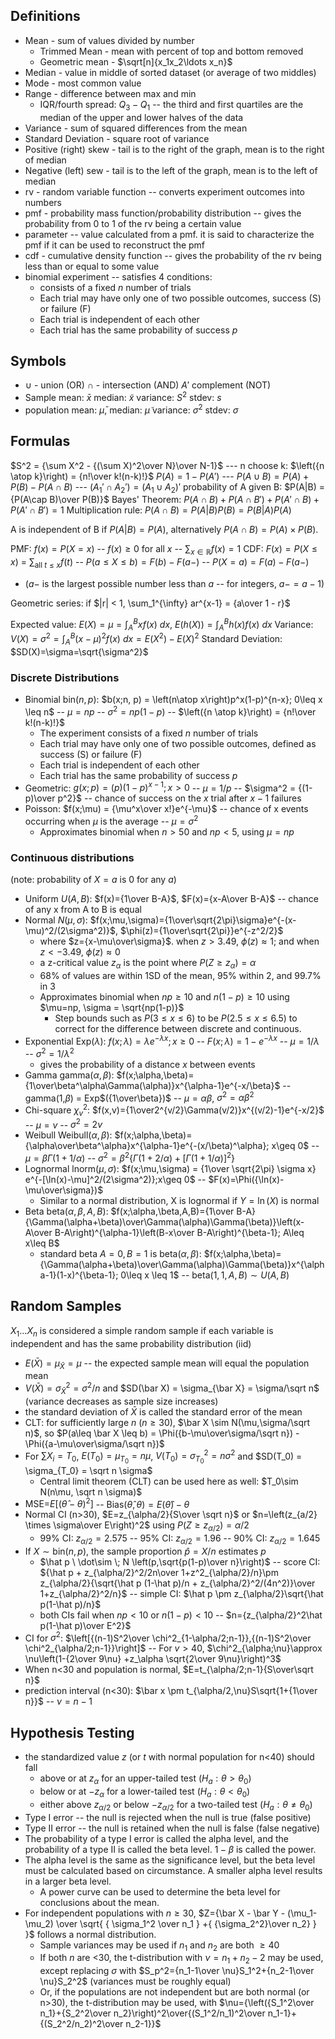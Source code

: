 
## Definitions
- Mean - sum of values divided by number
	- Trimmed Mean - mean with percent of top and bottom removed
	- Geometric mean - $\sqrt[n]{x_1x_2\ldots x_n}$ 
- Median - value in middle of sorted dataset (or average of two middles)
- Mode - most common value
- Range - difference between max and min
	- IQR/fourth spread: $Q_3-Q_1$ -- the third and first quartiles are the median of the upper and lower halves of the data
- Variance - sum of squared differences from the mean
- Standard Deviation - square root of variance
- Positive (right) skew - tail is to the right of the graph, mean is to the right of median
- Negative (left) sew - tail is to the left of the graph, mean is to the left of median
- rv - random variable function -- converts experiment outcomes into numbers
- pmf - probability mass function/probability distribution -- gives the probability from 0 to 1 of the rv being a certain value
- parameter -- value calculated from a pmf. it is said to characterize the pmf if it can be used to reconstruct the pmf
- cdf - cumulative density function -- gives the probability of the rv being less than or equal to some value
- binomial experiment -- satisfies 4 conditions:
	- consists of a fixed $n$ number of trials
	- Each trial may have only one of two possible outcomes, success (S) or failure (F)
	- Each trial is independent of each other
	- Each trial has the same probability of success $p$

## Symbols
- $\cup$ - union (OR) $\cap$ - intersection (AND) $A'$ complement (NOT)
- Sample mean: $\bar x$ median: $\tilde x$ variance: $S^2$ stdev: $s$
- population mean:  $\bar \mu$, median: $\tilde \mu$ variance: $\sigma^2$ stdev: $\sigma$

## Formulas
$S^2 = {\sum X^2 - {(\sum X)^2\over N}\over N-1}$ --- n choose k: $\left({n \atop k}\right) = {n!\over k!(n-k)!}$
$P(A) = 1-P(A')$ --- $P(A\cup B) = P(A) + P(B) - P(A\cap B)$ ---  $(A_1'\cap A_2') = (A_1\cup A_2)'$
probability of A given B: $P(A|B) = {P(A\cap B)\over P(B)}$
Bayes' Theorem: $P(A\cap B) + P(A\cap B') + P(A'\cap B) + P(A'\cap B') = 1$
Multiplication rule: $P(A\cap B) = P(A|B)P(B)=P(B|A)P(A)$

A is independent of B if $P(A|B)=P(A)$, alternatively $P(A\cap B) = P(A)\times P(B)$.

PMF: $f(x)=P(X=x)$ -- $f(x) \geq 0$ for all $x$ -- $\sum_{x\in\mathbb R} f(x) = 1$
CDF: $F(x) = P(X\leq x)$ = $\sum_{\text{all } t \leq x} f(t)$ -- $P(a\leq X \leq b) = F(b) - F(a-)$ -- $P(X=a) = F(a)-F(a-)$
- ($a-$ is the largest possible number less than $a$ -- for integers, $a- = a-1$)

Geometric series: if $|r| < 1, \sum_1^{\infty} ar^{x-1} = {a\over 1 - r}$

Expected value: $E(X)=\mu=\int_A^Bxf(x) \ dx$, $E(h(X)) = \int_A^Bh(x)f(x) \ dx$
Variance: $V(X)=\sigma^2=\int_A^B(x-\mu)^2f(x) \ dx=E(X^2)-E(X)^2$
Standard Deviation: $SD(X)=\sigma=\sqrt{\sigma^2}$

### Discrete Distributions
- Binomial $\text{bin}(n,p)$: $b(x;n, p) = \left(n\atop x\right)p^x(1-p)^{n-x}; 0\leq x \leq n$ -- $\mu = np$ -- $\sigma^2=np(1-p)$ -- $\left({n \atop k}\right) = {n!\over k!(n-k)!}$
	- The experiment consists of a fixed $n$ number of trials
	- Each trial may have only one of two possible outcomes, defined as success (S) or failure (F)
	- Each trial is independent of each other
	- Each trial has the same probability of success $p$
- Geometric: $g(x; p)= (p)(1-p)^{x-1}; x\gt 0$ -- $\mu=1/p$ -- $\sigma^2 = {(1-p)\over p^2}$ -- chance of success on the $x$ trial after $x-1$ failures
- Poisson: $f(x;\mu) = {\mu^x\over x!}e^{-\mu}$ -- chance of x events occurring when $\mu$ is the average -- $\mu=\sigma^2$
	- Approximates binomial when $n>50$ and $np < 5$, using $\mu=np$

### Continuous distributions
(note: probability of $X=a$ is $0$ for any $a$)
- Uniform $U(A,B)$: $f(x)={1\over B-A}$, $F(x)={x-A\over B-A}$ -- chance of any x from A to B is equal
- Normal $N(\mu,\sigma)$: $f(x;\mu,\sigma)={1\over\sqrt{2\pi}\sigma}e^{-(x-\mu)^2/(2\sigma^2)}$, $\phi(z)={1\over\sqrt{2\pi}}e^{-z^2/2}$
	- where $z={x-\mu\over\sigma}$. when $z>3.49$, $\phi(z)\approx1$; and when $z<-3.49$, $\phi(z)\approx0$
	- a z-critical value $z_\alpha$ is the point where $P(Z\geq z_\alpha) = \alpha$
	- 68% of values are within 1SD of the mean, 95% within 2, and 99.7% in 3
	- Approximates binomial when $np\geq 10$ and $n(1-p)\geq 10$ using $\mu=np, \sigma = \sqrt{np(1-p)}$
		- Step bounds such as $P(3\leq x\leq 6)$ to be $P(2.5\leq x \leq 6.5)$ to correct for the difference between discrete and continuous. 
- Exponential $\text{Exp}(\lambda)$: $f(x;\lambda)=\lambda e^{-\lambda x}; x\geq 0$ -- $F(x;\lambda)=1-e^{-\lambda x}$ -- $\mu = 1/\lambda$ -- $\sigma^2=1/\lambda^2$
	- gives the probability of a distance $x$ between events
- Gamma $\text{gamma}(\alpha,\beta)$: $f(x;\alpha,\beta)={1\over\beta^\alpha\Gamma(\alpha)}x^{\alpha-1}e^{-x/\beta}$ -- gamma(1,$\beta$) = Exp$({1\over\beta})$ -- $\mu=\alpha\beta$, $\sigma^2=\alpha\beta^2$
- Chi-square $\chi^2_v$: $f(x,v)={1\over2^{v/2}\Gamma(v/2)}x^{(v/2)-1}e^{-x/2}$ -- $\mu = v$ -- $\sigma^2 = 2v$
- Weibull $\text{Weibull}(\alpha, \beta)$: $f(x;\alpha,\beta)={\alpha\over\beta^\alpha}x^{\alpha-1}e^{-(x/\beta)^\alpha}; x\geq 0$ -- $\mu = \beta\Gamma(1+1/\alpha)$ -- $\sigma^2=\beta^2\{\Gamma(1+2/\alpha)+[\Gamma(1+1/\alpha)]^2\}$
- Lognormal $\text{lnorm}(\mu,\sigma)$: $f(x;\mu,\sigma) = {1\over \sqrt{2\pi} \sigma x} e^{-[\ln(x)-\mu]^2/(2\sigma^2)};x\geq 0$ -- $F(x)=\Phi({\ln(x)-\mu\over\sigma})$
	- Similar to a normal distribution, X is lognormal if $Y=\ln (X)$ is normal
- Beta $\text{beta}(\alpha,\beta,A,B)$: $f(x;\alpha,\beta,A,B)={1\over B-A}{\Gamma(\alpha+\beta)\over\Gamma(\alpha)\Gamma(\beta)}\left(x-A\over B-A\right)^{\alpha-1}\left(B-x\over B-A\right)^{\beta-1}; A\leq x\leq B$
	- standard beta $A=0, B=1$ is $\text{beta}(\alpha,\beta)$: $f(x;\alpha,\beta)={\Gamma(\alpha+\beta)\over\Gamma(\alpha)\Gamma(\beta)}x^{\alpha-1}(1-x)^{\beta-1}; 0\leq x \leq 1$ -- $\text{beta}(1,1,A,B)\sim U(A,B)$

## Random Samples
$X_1\ldots X_n$ is considered a simple random sample if each variable is independent and has the same probability distribution (iid)
- $E(\bar X) = \mu_{\bar X} = \mu$ -- the expected sample mean will equal the population mean
- $V(\bar X) = \sigma_{\bar X}^2 = \sigma^2/n$ and $SD(\bar X) = \sigma_{\bar X} = \sigma/\sqrt n$ (variance decreases as sample size increases)
- the standard deviation of $\bar X$ is called the standard error of the mean
- CLT: for sufficiently large $n$ ($n\geq 30$), $\bar X \sim N(\mu,\sigma/\sqrt n)$, so $P(a\leq \bar X \leq b) = \Phi({b-\mu\over\sigma/\sqrt n}) - \Phi({a-\mu\over\sigma/\sqrt n})$
- For $\sum X_i = T_0$, $E(T_0) = \mu_{T_0} = n\mu$, $V(T_0) = \sigma^2_{T_0} = n\sigma^2$ and $SD(T_0) = \sigma_{T_0} = \sqrt n \sigma$
	- Central limit theorem (CLT) can be used here as well: $T_0\sim N(n\mu, \sqrt n \sigma)$
- $\text{MSE=}E[(\hat\theta-\theta)^2]$ -- $\text{Bias}(\hat\theta,\theta)=E(\hat \theta)-\theta$ 
- Normal CI (n>30), $E=z_{\alpha/2}{S\over \sqrt n}$ or $n=\left(z_{a/2} \times \sigma\over E\right)^2$  using $P(Z\geq z_{\alpha/2}) = \alpha/2$
	-  99% CI: $z_{\alpha/2}=2.575$ -- 95% CI: $z_{\alpha/2}=1.96$ -- 90% CI: $z_{\alpha/2}=1.645$
- If $X\sim\text{bin}(n,p)$, the sample proportion $\hat p = X/n$ estimates $p$
	- $\hat p \ \dot\sim \; N \left(p,\sqrt{p(1-p)\over n}\right)$ -- score CI: ${\hat p + z_{\alpha/2}^2/2n\over 1+z^2_{\alpha/2}/n}\pm z_{\alpha/2}{\sqrt{\hat p (1-\hat p)/n + z_{\alpha/2}^2/(4n^2)}\over 1+z_{\alpha/2}^2/n}$ -- simple CI: $\hat p \pm z_{\alpha/2}\sqrt{\hat p(1-\hat p)/n}$
	- both CIs fail when $np<10$ or $n(1-p)<10$ -- $n={z_{\alpha/2}^2\hat p(1-\hat p)\over E^2}$
- CI for $\sigma^2$: $\left[{(n-1)S^2\over \chi^2_{1-\alpha/2;n-1}},{(n-1)S^2\over \chi^2_{\alpha/2;n-1}}\right]$ -- For $v>40$, $\chi^2_{\alpha;\nu}\approx \nu\left(1-{2\over 9\nu} +z_\alpha \sqrt{2\over 9\nu}\right)^3$ 
- When n<30 and population is normal, $E=t_{\alpha/2;n-1}{S\over\sqrt n}$
- prediction interval (n<30): $\bar x \pm t_{\alpha/2,\nu}S\sqrt{1+{1\over n}}$ -- $\nu=n-1$ 

## Hypothesis Testing
- the standardized value $z$ (or $t$ with normal population for n<40) should fall 
	- above or at $z_\alpha$ for an upper-tailed test ($H_a:\theta >\theta_0$)
	- below or at $-z_\alpha$ for a lower-tailed test ($H_a:\theta<\theta_0$)
	- either above $z_{\alpha/2}$ or below $-z_{\alpha/2}$ for a two-tailed test ($H_a:\theta\neq\theta_0$)
- Type I error -- the null is rejected when the null is true (false positive)
- Type II error -- the null is retained when the null is false (false negative)
- The probability of a type I error is called the alpha level,  and the probability of a type II is called the beta level. $1-\beta$ is called the power.
- The alpha level is the same as the significance level, but the beta level must be calculated based on circumstance. A smaller alpha level results in a larger beta level.
	- A power curve can be used to determine the beta level for conclusions about the mean.
- For independent populations with $n\geq 30$, $Z={\bar X - \bar Y - (\mu_1-\mu_2) \over \sqrt{ { \sigma_1^2 \over n_1 } +{ {\sigma_2^2}\over n_2} } }$ follows a normal distribution. 
	- Sample variances may be used if $n_1$ and $n_2$ are both $\geq 40$
	- If both $n$ are <30, the t-distribution with $\nu=n_1+n_2-2$ may be used, except replacing  $\sigma$ with $S_p^2={n_1-1\over \nu}S_1^2+{n_2-1\over \nu}S_2^2$ (variances must be roughly equal)
	- Or, if the populations are not independent but are both normal (or n>30), the t-distribution may be used, with $\nu={\left({S_1^2\over n_1}+{S_2^2\over n_2}\right)^2\over{(S_1^2/n_1)^2\over n_1-1}+{(S_2^2/n_2)^2\over n_2-1}}$ 
